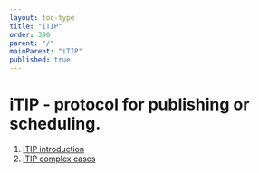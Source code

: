 ```yaml
---
layout: toc-type
title: "iTIP"
order: 300
parent: "/"
mainParent: "iTIP"
published: true
---
```


# iTIP - protocol for publishing or scheduling.

1. [iTIP introduction](/iTIP/iTIP-intro)
1. [iTIP complex cases](/iTIP/iTIP-complex-cases)

